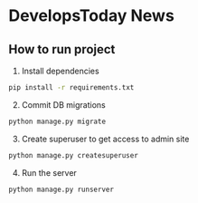 # DevelopsToday News

## How to run project

1. Install dependencies
```bash
pip install -r requirements.txt
```
2. Commit DB migrations
```bash
python manage.py migrate
```
3. Create superuser to get access to admin site
```bash
python manage.py createsuperuser
```
4. Run the server
```bash
python manage.py runserver
```